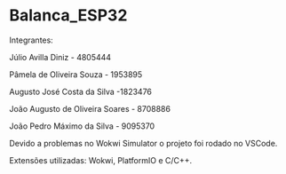 # Balanca_ESP32


Integrantes:

Júlio Avilla Diniz - 4805444

Pâmela de Oliveira Souza - 1953895

Augusto José Costa da Silva -1823476

João Augusto de Oliveira Soares - 8708886

João Pedro Máximo da Silva - 9095370


Devido a problemas no Wokwi Simulator o projeto foi rodado no VSCode.

Extensões utilizadas: Wokwi, PlatformIO e C/C++.

